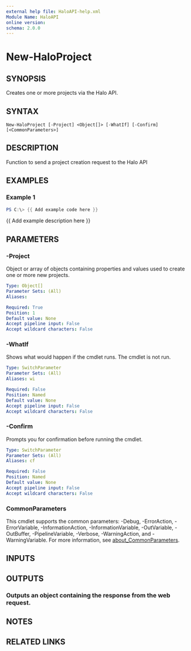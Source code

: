 ```yaml
---
external help file: HaloAPI-help.xml
Module Name: HaloAPI
online version:
schema: 2.0.0
---
```


# New-HaloProject

## SYNOPSIS
Creates one or more projects via the Halo API.

## SYNTAX

```
New-HaloProject [-Project] <Object[]> [-WhatIf] [-Confirm] [<CommonParameters>]
```

## DESCRIPTION
Function to send a project creation request to the Halo API

## EXAMPLES

### Example 1
```powershell
PS C:\> {{ Add example code here }}
```

{{ Add example description here }}

## PARAMETERS

### -Project
Object or array of objects containing properties and values used to create one or more new projects.

```yaml
Type: Object[]
Parameter Sets: (All)
Aliases:

Required: True
Position: 1
Default value: None
Accept pipeline input: False
Accept wildcard characters: False
```

### -WhatIf
Shows what would happen if the cmdlet runs.
The cmdlet is not run.

```yaml
Type: SwitchParameter
Parameter Sets: (All)
Aliases: wi

Required: False
Position: Named
Default value: None
Accept pipeline input: False
Accept wildcard characters: False
```

### -Confirm
Prompts you for confirmation before running the cmdlet.

```yaml
Type: SwitchParameter
Parameter Sets: (All)
Aliases: cf

Required: False
Position: Named
Default value: None
Accept pipeline input: False
Accept wildcard characters: False
```

### CommonParameters
This cmdlet supports the common parameters: -Debug, -ErrorAction, -ErrorVariable, -InformationAction, -InformationVariable, -OutVariable, -OutBuffer, -PipelineVariable, -Verbose, -WarningAction, and -WarningVariable. For more information, see [about_CommonParameters](http://go.microsoft.com/fwlink/?LinkID=113216).

## INPUTS

## OUTPUTS

### Outputs an object containing the response from the web request.
## NOTES

## RELATED LINKS
